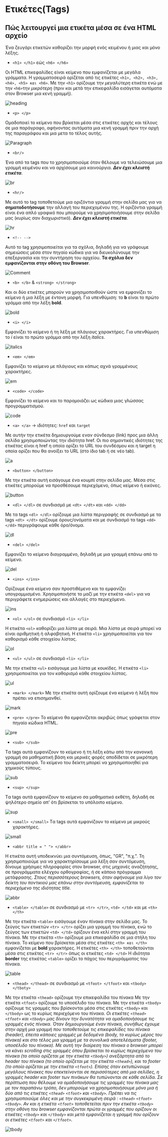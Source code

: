 # Ετικέτες(Tags)

## Πώς λειτουργεί μια ετικέτα μέσα σε ένα HTML αρχείο

Ένα ζευγάρι ετικετών καθορίζει την μορφή ενός κειμένου ή μιας και μόνο λέξης.

- ```<h1> </h1>``` εώς ```<h6> </h6>```

Οι HTML επικεφαλίδες είναι κείμενο που εμφανίζεται με μεγάλα γράμματα. H γραμματοσειρά ορίζέται από τις ετικέτες ```<h1>, <h2>, <h3>, <h4>, <h5> και <h6>```. Με την ```<h1>``` ορίζουμε την *μεγαλύτερη* ετικέτα ενώ με την ```<h6>```την *μικρότερη* (πριν και μετά την επικεφαλίδα εισάγεται αυτόματα στον Browser μια κενή γραμμή).

![heading](images/heading.jpg)

- ```<p> </p>```
  
Oμαδοποιεί το κείμενο που βρίκεται μέσα στις ετικέτες αρχής και τέλους σε μια παράγραφο, αφήνοντας αυτόματα μια κενή γραμμή πριν την αρχή της παραγράφου και μια μετα το τέλος αυτής.

![Paragraph](images/paragraph.jpg)

- ```<br/>```
  
Ένα από τα tags που το χρησιμοποιούμε όταν θέλουμε να τελειώσουμε μια γραμμή κειμένου και να αρχίσουμε μια καινούργια. ***Δεν έχει κλειστή ετικέτα***.

![br](images/br.jpg)

- ```<hr/>```

Mε αυτό το tag τοποθετούμε μια οριζόντια γραμμή στην σελίδα μας για να **σηματοδοτήσουμε** την αλλαγή του περιεχομένου της. Η οριζόντια γραμμή είναι ένα απλό γραφικό που μπορούμε να χρησιμοποιήσουμε στην σελίδα μας (κυρίως σαν διαχωριστικό). ***Δεν έχει κλειστή ετικέτα***.

![hr](images/hr.jpg)

- ```<!-- -->```

Αυτό το tag χρησιμοποιείται για τα  σχόλια, δηλαδή για να γράφουμε σημειώσεις μέσα στον πηγαίο κώδικα για να διευκολύνουμε την επεξεργασία και την συντήρηση του αρχείου. **Τα σχόλια δεν εμφανίζονται στην οθόνη του Βrowser**.

![Comment](images/comment.jpg)

- ```<b> </b>``` & ```<strong> </strong>```

Και οι δύο ετικέτες μπορούν να χρησιμοποιθούν ώστε να εμφανίζει το κείμενο ή μια λέξη με έντονη μορφή.
Για υπενθύμιση: το **b** είναι το πρώτο γράμμα από την λέξη **bold**.

![bold](images/bold.jpg)

- ```<i> </i>```
  
Eμφανίζει το κείμενο ή τη λέξη με πλάγιους χαρακτήρες.
Για υπενθύμιση το *i* είναι το πρώτο γράμμα από την λέξη *italics*.

![italics](images/italics.jpg)

- ```<em> </em>```

Eμφανίζει το κείμενο με πλάγιους και κάπως αχνά γραμμένους χαρακτήρες.

![em](images/em.jpg)

- ```<code> </code>```

Eμφανίζει το κείμενο και το παρομοιάζει ως κώδικα μιας γλώσσας προγραμματισμού.

![code](images/code.jpg)

- ```<a> </a>``` &rarr; ιδιότητες: ```href``` και ```target```
  
Με αυτήν την ετικέτα δημιουργούμε εναν σύνδεσμο (link) προς μια άλλη σελίδα χρησιμοποιώντας την ιδιότητα href. Οι πιο σημαντικές ιδιότητες της ετικέτας είναι η href η οποία ορίζει το URL του συνδέσμου και η target η οποία ορίζει που θα ανοίξει το URL (στο ίδιο tab ή σε νέο tab).

![a](images/a.jpg)

- ```<button> </button>```
  
Με την ετικέτα αυτή εισάγουμε ένα κουμπί στην σελίδα μας. Μέσα στις ετικέτες μπορούμε να προσθέσουμε περιεχόμενο, όπως κείμενο ή εικόνες.

![button](images/button.jpg)

- ```<dl> </dl>``` σε συνδιασμό με  ```<dt> </dt>``` και ```<dd> </dd>```
  
Mε τα tags ```<dl> </dl>``` ορίζουμε μια λίστα περιγραφής σε συνδιασμό με τα tags ```<dt> </dt>``` ορίζουμε όρους/ονόματα και με συνδιασμό τα tags ```<dd> </dd>``` περιγράφουμε κάθε όρο/όνομα.

![dl](images/dl.jpg)

- ```<del> </del>```
  
Eμφανίζει το κείμενο διαγραμμένο, δηλαδή με μια γραμμή επάνω από το κείμενο.

![del](images/del.jpg)

- ```<ins> </ins>```
  
Oρίζουμε ένα κείμενο σαν προστιθέμενο και το εμφανίζει υπογραμμισμένο. Χρησιμοποιήστε το μαζί με την ετικέτα ```<del>``` για να περιγράφετε ενημερώσεις και αλλαγές στο περιεχόμενο.

![ins](images/ins.jpg)

- ```<ol> </ol>``` σε συνδιασμό ```<li> </li>```

Η ετικέτα ```<ol>``` καθορίζει μια λίστα με σειρά. Μια λίστα με σειρά μπορεί να είναι αριθμητική ή αλφαβητική. H ετικέτα ```<li>``` χρησιμοποιείται για τον καθορισμό κάθε στοιχείου λίστας.

![ol](images/ol.jpg)

- ```<ul> </ul>``` σε συνδιασμό ```<li> </li>```

Mε την ετικέτα ```<ul>``` εισάγουμε μια λίστα με κουκίδες. H ετικέτα ```<li>``` χρησιμοποιείται για τον καθορισμό κάθε στοιχείου λίστας.

![ul](images/ul.jpg)

- ```<mark> </mark>```
Mε την ετικέτα αυτή ορίζουμε ένα κείμενο ή λέξη που πρέπει να επισημανθεί.

![mark](images/mark.jpg)

- ```<pre> </pre>```
Το κείμενο θα εμφανίζεται ακριβώς όπως γράφεται στον πηγαίο κώδικα HTML.

![pre](images/pre.jpg)

- ```<sub> </sub>```
  
Tα tags αυτά εμφανίζουν το κείμενο ή τη λέξη κάτω από την κανονική γραμμή σα μαθηματική βάση και μερικές φορές αποδίδεται σε μικρότερη γραμματοσειρά. Το κείμενο του δείκτη μπορεί να χρησιμοποιηθεί για χημικούς τύπους.

![sub](images/sub.jpg)

- ```<sup> </sup>```
  
Tα tags αυτά  εμφανίζουν το κείμενο σα μαθηματικό εκθέτη, δηλαδή σε ψηλότερο σημείο απ' ότι βρίσκεται το υπόλοιπο κείμενο.

![sup](images/sup.jpg)

- ```<small> </small>```
Tα tags αυτά εμφανίζουν το κείμενο με μικρούς χαρακτήρες.

![small](images/small.jpg)

- ```<abbr title = " "> </abbr>```
  
Η ετικέτα αυτή υποδεικνύει μια συντόμευση, όπως, "GR", "π.χ.". Τη χρησιμοποιούμε για να χαρακτηρίσουμε μια λέξη σαν συντόμευση, δίνουμε χρήσιμες πληροφορίες στον browser, στις μηχανές αναζήτησης, σε προγράμματα ελέγχου ορθογραφίας, ή σε κάποιο πρόγραμμα μετάφρασης. *Στους περισσότερους browsers, όταν αφήνουμε για λίγο τον δείκτη του ποντικιού μας επάνω στην συντόμευση, εμφανίζεται το περιεχόμενο της ιδιότητας title.*

![abbr](images/abbr.jpg)

- ```<table> </table>``` σε συνδιασμό με ```<tr> </tr>```, ```<td> </td>``` και με ```<th> </th>```
  
Με την ετικέτα ```<table>``` εισάγουμε έναν πίνακα στην σελίδα μας. Το ζεύγος των ετικετών ```<tr> </tr>``` ορίζει μια γραμμή του πίνακα, ενώ το ζεύγος των ετικετών ```<td> </td>``` ορίζουν ένα κελί στην γραμμή του πίνακα. Με την ετικέτα ```<th>``` ορίζουμε μια επικεφαλίδα σε μια στήλη του πίνακα. Το κείμενο που βρίσκεται μέσα στις ετικέτες ```<th> και </th>``` εμφανίζεται με **bold** χαρακτήρες. Η ετικέτες ```<th> </th>``` τοποθετούνται μέσα στις ετικέτες ```<tr> </tr>``` όπως οι ετικέτες ```<td> </td>``` Η ιδιότητα **border** της ετικέτας ```<table>``` ορίζει το πάχος του περιγράμματος του πίνακα.

![table](images/table.jpg)

- ```<thead> </thead>``` σε συνδιασμό με ```<tfoot> </tfoot>``` και ```<tbody> </tboty>```

Με την ετικέτα ```<thead>``` ορίζουμε την επικεφαλίδα του πίνακα
Με την ετικέτα ```<tfoot>``` ορίζουμε το υποσέλιδο του πίνακα.
Με την ετικέτα ```<tbody>``` ορίζουμε τις γραμμές που βρίσκονται μέσα στις ετικέτες ```<tbody>``` και ```</tbody>``` ως το κυρίως περιεχόμενο του πίνακα.
*Οι ετικέτες ```<thead>``` ```<tfoot>``` και ```<tbody>``` μας δίνουν την δυνατότητα να ομαδοποιήσουμε τις γραμμές ενός πίνακα. Όταν δημιουργούμε έναν πίνακα, συνήθως έχουμε στην αρχή μια γραμμή που τοποθετούμε τις επικεφαλίδες του πίνακα (header), έπειτα κάποιες γραμμές με δεδομένα (body, το κυρίως μέρος του πίνακα) και στο τέλος μια γραμμή με τα συνολικά αποτελέσματα (footer, υποσέλιδο του πίνακα). Με αυτή την διαίρεση του πίνακα o browser μπορεί να κάνει scrolling στις γραμμές όπου βρίσκεται το κυρίως περιεχόμενο του πίνακα (το οποίο ορίζεται με την ετικέτα ```<tbody>```) ανεξάρτητα από το header του πίνακα (το οποίο ορίζεται με την ετικέτα ```<thead>```), και το footer (το οποίο ορίζεται με την ετικέτα ```<tfoot>```). Επίσης όταν εκτυπώνουμε μεγάλους πίνακες που επεκτείνονται σε περισσότερες από μια σελίδες, η γραμμές header και footer των πινάκων θα τυπώνονται σε κάθε σελίδα. Σε περίπτωση που θέλουμε να ομαδοποιήσουμε τις γραμμές του πίνακα μας με τον παραπάνω τρόπο, δεν μπορούμε να χρησιμοποιήσουμε μόνο μια ή δύο από τις ετικέτες ```<thead>``` ```<tfoot>``` και ```<tbody>```. Πρέπει να τις χρησιμοποιούμε όλες και με την συγκεκριμένη σειρά : ```<thead>``` ```<tfoot>``` ```<tbody>```. Αν και η ετικέτα ```<tfoot>``` τοποθετείται πριν την ετικέτα ```<tbody>``` στην οθόνη του browser εμφανίζονται πρώτα οι γραμμές που ορίζουν οι ετικέτες ```<tbody>``` και ```</tbody>``` και μετά εμφανίζεται η γραμμή που ορίζουν οι ετικέτες ```<tfoot>``` και ```</tfoot>```.*

![tbody](images/tbody.jpg)